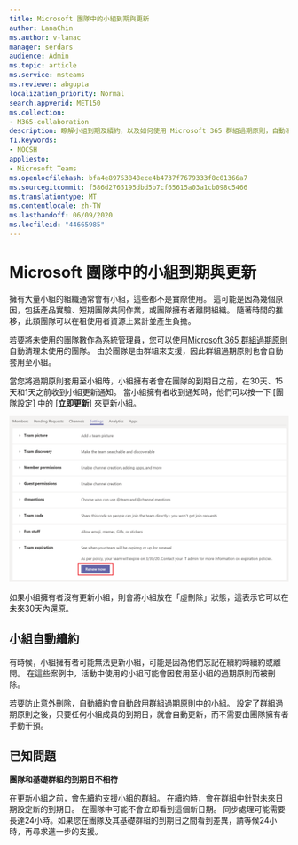 ```yaml
---
title: Microsoft 團隊中的小組到期與更新
author: LanaChin
ms.author: v-lanac
manager: serdars
audience: Admin
ms.topic: article
ms.service: msteams
ms.reviewer: abgupta
localization_priority: Normal
search.appverid: MET150
ms.collection:
- M365-collaboration
description: 瞭解小組到期及續約，以及如何使用 Microsoft 365 群組過期原則，自動清理 Microsoft 團隊中未使用的小組。
f1.keywords:
- NOCSH
appliesto:
- Microsoft Teams
ms.openlocfilehash: bfa4e89753848ece4b4737f7679333f8c01366a7
ms.sourcegitcommit: f586d2765195dbd5b7cf65615a03a1cb098c5466
ms.translationtype: MT
ms.contentlocale: zh-TW
ms.lasthandoff: 06/09/2020
ms.locfileid: "44665985"
---
```

# <a name="team-expiration-and-renewal-in-microsoft-teams"></a>Microsoft 團隊中的小組到期與更新

擁有大量小組的組織通常會有小組，這些都不是實際使用。 這可能是因為幾個原因，包括產品實驗、短期團隊共同作業，或團隊擁有者離開組織。 隨著時間的推移，此類團隊可以在租使用者資源上累計並產生負擔。  

若要將未使用的團隊數作為系統管理員，您可以使用[Microsoft 365 群組過期原則](https://docs.microsoft.com/office365/admin/create-groups/office-365-groups-expiration-policy)自動清理未使用的團隊。 由於團隊是由群組來支援，因此群組過期原則也會自動套用至小組。

當您將過期原則套用至小組時，小組擁有者會在團隊的到期日之前，在30天、15天和1天之前收到小組更新通知。 當小組擁有者收到通知時，他們可以按一下 [團隊設定] 中的 [**立即更新**] 來更新小組。

![[立即更新] 按鈕的螢幕擷取畫面，用來更新小組設定中的小組](media/team-expiration.png "[立即更新] 按鈕的螢幕擷取畫面，用來更新小組設定中的小組")

如果小組擁有者沒有更新小組，則會將小組放在「虛刪除」狀態，這表示它可以在未來30天內還原。

## <a name="team-auto-renewal"></a>小組自動續約

有時候，小組擁有者可能無法更新小組，可能是因為他們忘記在續約時續約或離開。 在這些案例中，活動中使用的小組可能會因套用至小組的過期原則而被刪除。  

若要防止意外刪除，自動續約會自動啟用群組過期原則中的小組。 設定了群組過期原則之後，只要任何小組成員的到期日，就會自動更新，而不需要由團隊擁有者手動干預。

## <a name="known-issues"></a>已知問題

**團隊和基礎群組的到期日不相符**

在更新小組之前，會先續約支援小組的群組。 在續約時，會在群組中針對未來日期設定新的到期日。 在團隊中可能不會立即看到這個新日期。 同步處理可能需要長達24小時。如果您在團隊及其基礎群組的到期日之間看到差異，請等候24小時，再尋求進一步的支援。
